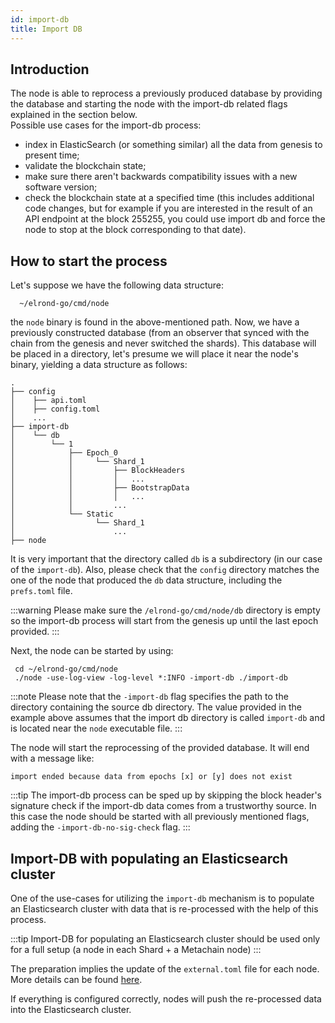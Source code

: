 ```yaml
---
id: import-db
title: Import DB
---
```


## Introduction
The node is able to reprocess a previously produced database by providing the database and starting 
the node with the import-db related flags explained in the section below. <br>
Possible use cases for the import-db process:
- index in ElasticSearch (or something similar) all the data from genesis to present time;
- validate the blockchain state;
- make sure there aren't backwards compatibility issues with a new software version;
- check the blockchain state at a specified time (this includes additional code changes, but for example if you are 
  interested in the result of an API endpoint at the block 255255, you could use import db and force the node to stop 
  at the block corresponding to that date).
  
## How to start the process
Let's suppose we have the following data structure:
```
  ~/elrond-go/cmd/node
```

the `node` binary is found in the above-mentioned path.
Now, we have a previously constructed database (from an observer that synced with the chain from the 
genesis and never switched the shards). This database will be placed in a directory, let's presume
we will place it near the node's binary, yielding a data structure as follows:

```
.
├── config
│    ├── api.toml
│    ├── config.toml
│    ...
├── import-db
│    └── db
│        └── 1
│            ├── Epoch_0
│            │     └── Shard_1
│            │         ├── BlockHeaders
│            │         │   ...
│            │         ├── BootstrapData
│            │         │   ...
│            │         ...
│            └── Static
│                  └── Shard_1
│                      ...
├── node
```

It is very important that the directory called `db` is a subdirectory (in our case of the `import-db`).
Also, please check that the `config` directory matches the one of the node that produced the `db` data 
structure, including the `prefs.toml` file. <br>

:::warning
Please make sure the `/elrond-go/cmd/node/db` directory is empty so the import-db process will start 
from the genesis up until the last epoch provided.
:::

Next, the node can be started by using:

```
 cd ~/elrond-go/cmd/node
 ./node -use-log-view -log-level *:INFO -import-db ./import-db 
```

:::note
Please note that the `-import-db` flag specifies the path to the directory containing the source db directory. The value provided in the example above assumes that the import db directory is called `import-db` and is located near the `node` executable file.
:::


The node will start the reprocessing of the provided database. It will end with a message like:
```
import ended because data from epochs [x] or [y] does not exist
```

:::tip
The import-db process can be sped up by skipping the block header's signature check if the import-db data comes from a trustworthy source.
In this case the node should be started with all previously mentioned flags, adding the `-import-db-no-sig-check` flag.
:::

## Import-DB with populating an Elasticsearch cluster

One of the use-cases for utilizing the `import-db` mechanism is to populate an Elasticsearch cluster with data that is 
re-processed with the help of this process. 

:::tip
Import-DB for populating an Elasticsearch cluster should be used only for a full setup (a node in each Shard + a Metachain node)
:::

The preparation implies the update of the `external.toml` file for each node. More details can be found [here](/sdk-and-tools/elastic-search/#setup).

If everything is configured correctly, nodes will push the re-processed data into the Elasticsearch cluster.
